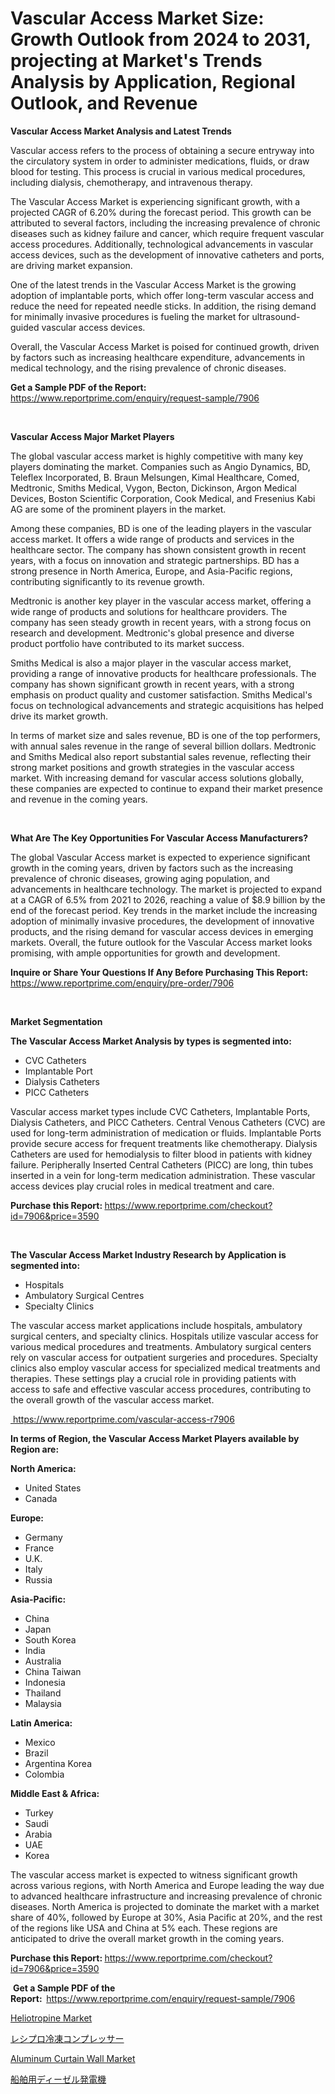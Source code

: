 <p><h1>Vascular Access Market Size: Growth Outlook from 2024 to 2031, projecting at Market's Trends Analysis by Application, Regional Outlook, and Revenue</h1></p><p><strong>Vascular Access Market Analysis and Latest Trends</strong></p>
<p><p>Vascular access refers to the process of obtaining a secure entryway into the circulatory system in order to administer medications, fluids, or draw blood for testing. This process is crucial in various medical procedures, including dialysis, chemotherapy, and intravenous therapy.</p><p>The Vascular Access Market is experiencing significant growth, with a projected CAGR of 6.20% during the forecast period. This growth can be attributed to several factors, including the increasing prevalence of chronic diseases such as kidney failure and cancer, which require frequent vascular access procedures. Additionally, technological advancements in vascular access devices, such as the development of innovative catheters and ports, are driving market expansion.</p><p>One of the latest trends in the Vascular Access Market is the growing adoption of implantable ports, which offer long-term vascular access and reduce the need for repeated needle sticks. In addition, the rising demand for minimally invasive procedures is fueling the market for ultrasound-guided vascular access devices.</p><p>Overall, the Vascular Access Market is poised for continued growth, driven by factors such as increasing healthcare expenditure, advancements in medical technology, and the rising prevalence of chronic diseases.</p></p>
<p><strong>Get a Sample PDF of the Report:&nbsp;</strong> <a href="https://www.reportprime.com/enquiry/request-sample/7906">https://www.reportprime.com/enquiry/request-sample/7906</a></p>
<p>&nbsp;</p>
<p><strong>Vascular Access Major Market Players</strong></p>
<p><p>The global vascular access market is highly competitive with many key players dominating the market. Companies such as Angio Dynamics, BD, Teleflex Incorporated, B. Braun Melsungen, Kimal Healthcare, Comed, Medtronic, Smiths Medical, Vygon, Becton, Dickinson, Argon Medical Devices, Boston Scientific Corporation, Cook Medical, and Fresenius Kabi AG are some of the prominent players in the market.</p><p>Among these companies, BD is one of the leading players in the vascular access market. It offers a wide range of products and services in the healthcare sector. The company has shown consistent growth in recent years, with a focus on innovation and strategic partnerships. BD has a strong presence in North America, Europe, and Asia-Pacific regions, contributing significantly to its revenue growth. </p><p>Medtronic is another key player in the vascular access market, offering a wide range of products and solutions for healthcare providers. The company has seen steady growth in recent years, with a strong focus on research and development. Medtronic's global presence and diverse product portfolio have contributed to its market success.</p><p>Smiths Medical is also a major player in the vascular access market, providing a range of innovative products for healthcare professionals. The company has shown significant growth in recent years, with a strong emphasis on product quality and customer satisfaction. Smiths Medical's focus on technological advancements and strategic acquisitions has helped drive its market growth.</p><p>In terms of market size and sales revenue, BD is one of the top performers, with annual sales revenue in the range of several billion dollars. Medtronic and Smiths Medical also report substantial sales revenue, reflecting their strong market positions and growth strategies in the vascular access market. With increasing demand for vascular access solutions globally, these companies are expected to continue to expand their market presence and revenue in the coming years.</p></p>
<p>&nbsp;</p>
<p><strong>What Are The Key Opportunities For Vascular Access Manufacturers?</strong></p>
<p><p>The global Vascular Access market is expected to experience significant growth in the coming years, driven by factors such as the increasing prevalence of chronic diseases, growing aging population, and advancements in healthcare technology. The market is projected to expand at a CAGR of 6.5% from 2021 to 2026, reaching a value of $8.9 billion by the end of the forecast period. Key trends in the market include the increasing adoption of minimally invasive procedures, the development of innovative products, and the rising demand for vascular access devices in emerging markets. Overall, the future outlook for the Vascular Access market looks promising, with ample opportunities for growth and development.</p></p>
<p><strong>Inquire or Share Your Questions If Any Before Purchasing This Report:</strong> <a href="https://www.reportprime.com/enquiry/pre-order/7906">https://www.reportprime.com/enquiry/pre-order/7906</a></p>
<p>&nbsp;</p>
<p><strong>Market Segmentation</strong></p>
<p><strong>The Vascular Access Market Analysis by types is segmented into:</strong></p>
<p><ul><li>CVC Catheters</li><li>Implantable Port</li><li>Dialysis Catheters</li><li>PICC Catheters</li></ul></p>
<p><p>Vascular access market types include CVC Catheters, Implantable Ports, Dialysis Catheters, and PICC Catheters. Central Venous Catheters (CVC) are used for long-term administration of medication or fluids. Implantable Ports provide secure access for frequent treatments like chemotherapy. Dialysis Catheters are used for hemodialysis to filter blood in patients with kidney failure. Peripherally Inserted Central Catheters (PICC) are long, thin tubes inserted in a vein for long-term medication administration. These vascular access devices play crucial roles in medical treatment and care.</p></p>
<p><strong>Purchase this Report:&nbsp;</strong><a href="https://www.reportprime.com/checkout?id=7906&price=3590">https://www.reportprime.com/checkout?id=7906&price=3590</a></p>
<p>&nbsp;</p>
<p><strong>The Vascular Access Market Industry Research by Application is segmented into:</strong></p>
<p><ul><li>Hospitals</li><li>Ambulatory Surgical Centres</li><li>Specialty Clinics</li></ul></p>
<p><p>The vascular access market applications include hospitals, ambulatory surgical centers, and specialty clinics. Hospitals utilize vascular access for various medical procedures and treatments. Ambulatory surgical centers rely on vascular access for outpatient surgeries and procedures. Specialty clinics also employ vascular access for specialized medical treatments and therapies. These settings play a crucial role in providing patients with access to safe and effective vascular access procedures, contributing to the overall growth of the vascular access market.</p></p>
<p><a href="https://www.reportprime.com/vascular-access-r7906">&nbsp;https://www.reportprime.com/vascular-access-r7906</a></p>
<p><strong>In terms of Region, the Vascular Access Market Players available by Region are:</strong></p>
<p>
    <p> <strong> North America: </strong>
        <ul>
            <li>United States</li>
            <li>Canada</li>
        </ul>
        </p> 
    <p> <strong> Europe: </strong>
        <ul>
            <li>Germany</li>
            <li>France</li>
            <li>U.K.</li>
            <li>Italy</li>
            <li>Russia</li>
        </ul>
        </p> 
    <p> <strong> Asia-Pacific: </strong>
        <ul>
            <li>China</li>
            <li>Japan</li>
            <li>South Korea</li>
            <li>India</li>
            <li>Australia</li>
            <li>China Taiwan</li>
            <li>Indonesia</li>
            <li>Thailand</li>
            <li>Malaysia</li>
        </ul>
        </p> 
    <p> <strong> Latin America: </strong>
        <ul>
            <li>Mexico</li>
            <li>Brazil</li>
            <li>Argentina Korea</li>
            <li>Colombia</li>
        </ul>
        </p> 
    <p> <strong> Middle East & Africa: </strong>
        <ul>
            <li>Turkey</li>
            <li>Saudi</li>
            <li>Arabia</li>
            <li>UAE</li>
            <li>Korea</li>
        </ul>
    </p>
    </p>
<p><p>The vascular access market is expected to witness significant growth across various regions, with North America and Europe leading the way due to advanced healthcare infrastructure and increasing prevalence of chronic diseases. North America is projected to dominate the market with a market share of 40%, followed by Europe at 30%, Asia Pacific at 20%, and the rest of the regions like USA and China at 5% each. These regions are anticipated to drive the overall market growth in the coming years.</p></p>
<p><strong>Purchase this Report: </strong><a href="https://www.reportprime.com/checkout?id=7906&price=3590">https://www.reportprime.com/checkout?id=7906&price=3590</a></p>
<p>&nbsp;<strong>Get a Sample PDF of the Report:&nbsp;&nbsp;</strong><a href="https://www.reportprime.com/enquiry/request-sample/7906">https://www.reportprime.com/enquiry/request-sample/7906</a></p>
<p><strong></strong></p>
<p><p><a href="https://www.linkedin.com/pulse/heliotropine-market-provides-comprehensive-analysis-including-tftdc?trackingId=3SjcT1YKlOh%2BKSHfy8OwUA%3D%3D">Heliotropine Market</a></p><p><a href="https://medium.com/@boydsmitham37/%E5%BE%80%E5%BE%A9%E5%BC%8F%E5%86%B7%E8%94%B5%E5%9C%A7%E7%B8%AE%E6%A9%9F%E5%B8%82%E5%A0%B4%E3%81%AE%E5%88%86%E6%9E%90-%E3%82%B0%E3%83%AD%E3%83%BC%E3%83%90%E3%83%AB%E7%94%A3%E6%A5%AD%E3%81%AE%E5%B1%95%E6%9C%9B%E3%81%A8%E4%BA%88%E6%B8%AC-2024%E5%B9%B4%E3%81%8B%E3%82%892031%E5%B9%B4-adc9bd558a40">レシプロ冷凍コンプレッサー</a></p><p><a href="https://www.linkedin.com/pulse/aluminum-curtain-wall-market-size-examines-its-scope-primary-zsxdc?trackingId=%2BES7VNVp62tLXPhlafXF5A%3D%3D">Aluminum Curtain Wall Market</a></p><p><a href="https://medium.com/@larrycruz525/%E6%B5%B7%E6%B4%8B%E3%83%87%E3%82%A3%E3%83%BC%E3%82%BC%E3%83%AB%E7%99%BA%E9%9B%BB%E6%A9%9F%E3%81%AE%E5%B8%82%E5%A0%B4%E8%A6%8F%E6%A8%A1%E3%81%AF-%E3%82%B0%E3%83%AD%E3%83%BC%E3%83%90%E3%83%AB%E7%94%A3%E6%A5%AD%E3%81%AB%E3%81%8A%E3%81%91%E3%82%8B%E6%9C%80%E9%81%A9%E3%81%AA%E3%83%9E%E3%83%BC%E3%82%B1%E3%83%86%E3%82%A3%E3%83%B3%E3%82%B0%E3%83%81%E3%83%A3%E3%83%8D%E3%83%AB%E3%82%92%E7%A4%BA%E3%81%97%E3%81%A6%E3%81%84%E3%81%BE%E3%81%99-590ab23095b5">船舶用ディーゼル発電機</a></p></p>